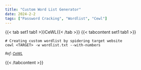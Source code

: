 ```yaml
---
title: "Custom Word List Generator"
date: 2024-2-2
tags: ["Password Cracking", "Wordlist", "Cewl"]
---
```


{{< tab set1 tab1 >}}CeWL{{< /tab >}}
{{< tabcontent set1 tab1 >}}

```console
# Creating custom wordlist by spidering target website
cewl <TARGET> -w wordlist.txt --with-numbers
```

<small>*Ref: [CeWL](https://github.com/digininja/CeWL)*</small>

{{< /tabcontent >}}

